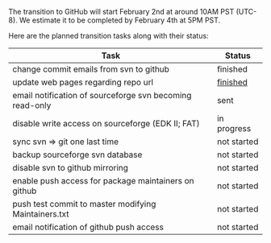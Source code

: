
The transition to GitHub will start February 2nd at around 10AM PST
(UTC-8). We estimate it to be completed by February 4th at 5PM PST.

Here are the planned transition tasks along with their status:

| Task | Status |
| ---- | ------ |
| change commit emails from svn to github | finished |
| update web pages regarding repo url | [finished](http://www.tianocore.org/edk2/source.html) |
| email notification of sourceforge svn becoming read-only | sent |
| disable write access on sourceforge (EDK II; FAT) | in progress |
| sync svn => git one last time | not started |
| backup sourceforge svn database | not started |
| disable svn to github mirroring | not started |
| enable push access for package maintainers on github | not started |
| push test commit to master modifying Maintainers.txt | not started |
| email notification of github push access | not started |
